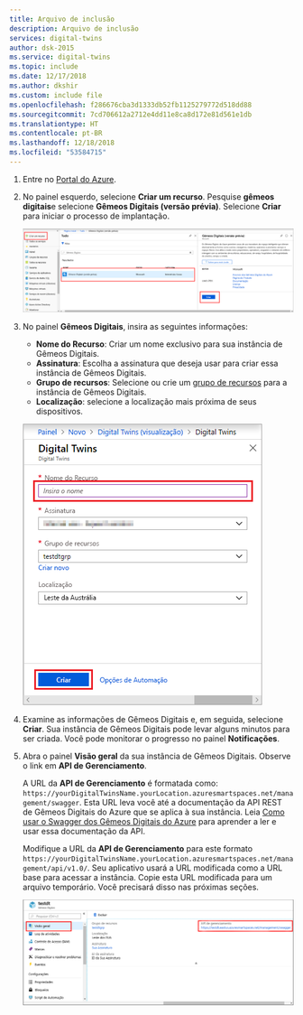 ```yaml
---
title: Arquivo de inclusão
description: Arquivo de inclusão
services: digital-twins
author: dsk-2015
ms.service: digital-twins
ms.topic: include
ms.date: 12/17/2018
ms.author: dkshir
ms.custom: include file
ms.openlocfilehash: f286676cba3d1333db52fb1125279772d518dd88
ms.sourcegitcommit: 7cd706612a2712e4dd11e8ca8d172e81d561e1db
ms.translationtype: HT
ms.contentlocale: pt-BR
ms.lasthandoff: 12/18/2018
ms.locfileid: "53584715"
---
```

1. Entre no [Portal do Azure](http://portal.azure.com).

1. No painel esquerdo, selecione **Criar um recurso**. Pesquise **gêmeos digitais**e selecione **Gêmeos Digitais (versão prévia)**. Selecione **Criar** para iniciar o processo de implantação.

   ![Seleções para criar uma nova instância dos Gêmeos Digitais](./media/create-digital-twins-portal/create-digital-twins.png)

1. No painel **Gêmeos Digitais**, insira as seguintes informações:
   * **Nome do Recurso**: Criar um nome exclusivo para sua instância de Gêmeos Digitais.
   * **Assinatura**: Escolha a assinatura que deseja usar para criar essa instância de Gêmeos Digitais. 
   * **Grupo de recursos**: Selecione ou crie um [grupo de recursos](https://docs.microsoft.com/azure/azure-resource-manager/resource-group-overview#resource-groups) para a instância de Gêmeos Digitais.
   * **Localização**: selecione a localização mais próxima de seus dispositivos.

    ![Painel Gêmeos Digitais com informações inseridas](./media/create-digital-twins-portal/create-digital-twins-param.png)

1. Examine as informações de Gêmeos Digitais e, em seguida, selecione **Criar**. Sua instância de Gêmeos Digitais pode levar alguns minutos para ser criada. Você pode monitorar o progresso no painel **Notificações**.

1. Abra o painel **Visão geral** da sua instância de Gêmeos Digitais. Observe o link em **API de Gerenciamento**.

   A URL da **API de Gerenciamento** é formatada como: `https://yourDigitalTwinsName.yourLocation.azuresmartspaces.net/management/swagger`. Esta URL leva você até a documentação da API REST de Gêmeos Digitais do Azure que se aplica à sua instância. Leia [Como usar o Swagger dos Gêmeos Digitais do Azure](../articles/digital-twins/how-to-use-swagger.md) para aprender a ler e usar essa documentação da API.

    Modifique a URL da **API de Gerenciamento** para este formato `https://yourDigitalTwinsName.yourLocation.azuresmartspaces.net/management/api/v1.0/`. Seu aplicativo usará a URL modificada como a URL base para acessar a instância. Copie esta URL modificada para um arquivo temporário. Você precisará disso nas próximas seções.

    ![API de gerenciamento](./media/create-digital-twins-portal/digital-twins-management-api.png)